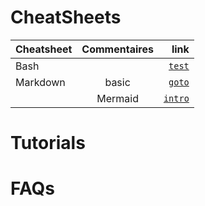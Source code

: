 # CheatSheets

| Cheatsheet    | Commentaires  | link  |
| ------------- |:-------------:| -----:|
| Bash      |  | [`test`](https://www.google.com) |
| Markdown  | basic | [`goto`](https://github.com/adam-p/markdown-here/wiki/Markdown-Cheatsheet) |
| | Mermaid | [`intro`](https://mermaid.js.org/intro/) |


# Tutorials

# FAQs
